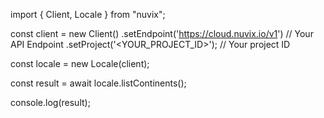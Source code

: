 import { Client, Locale } from "nuvix";

const client = new Client()
.setEndpoint('https://cloud.nuvix.io/v1') // Your API Endpoint
.setProject('<YOUR_PROJECT_ID>'); // Your project ID

const locale = new Locale(client);

const result = await locale.listContinents();

console.log(result);
